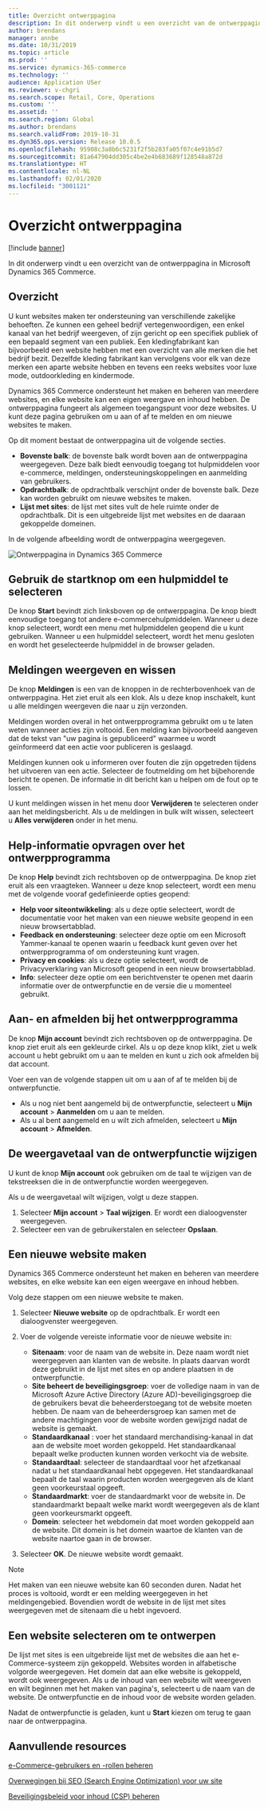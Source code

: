 ```yaml
---
title: Overzicht ontwerppagina
description: In dit onderwerp vindt u een overzicht van de ontwerppagina in Microsoft Dynamics 365 Commerce.
author: brendans
manager: annbe
ms.date: 10/31/2019
ms.topic: article
ms.prod: ''
ms.service: dynamics-365-commerce
ms.technology: ''
audience: Application USer
ms.reviewer: v-chgri
ms.search.scope: Retail, Core, Operations
ms.custom: ''
ms.assetid: ''
ms.search.region: Global
ms.author: brendans
ms.search.validFrom: 2019-10-31
ms.dyn365.ops.version: Release 10.0.5
ms.openlocfilehash: 95908c3a8b6c5231f2f5b283fa05f07c4e91b5d7
ms.sourcegitcommit: 81a647904dd305c4be2e4b683689f128548a872d
ms.translationtype: HT
ms.contentlocale: nl-NL
ms.lasthandoff: 02/01/2020
ms.locfileid: "3001121"
---
```

# <a name="authoring-page-overview"></a>Overzicht ontwerppagina

  
 [!include [banner](includes/banner.md)]

In dit onderwerp vindt u een overzicht van de ontwerppagina in Microsoft Dynamics 365 Commerce.

## <a name="overview"></a>Overzicht

U kunt websites maken ter ondersteuning van verschillende zakelijke behoeften. Ze kunnen een geheel bedrijf vertegenwoordigen, een enkel kanaal van het bedrijf weergeven, of zijn gericht op een specifiek publiek of een bepaald segment van een publiek. Een kledingfabrikant kan bijvoorbeeld een website hebben met een overzicht van alle merken die het bedrijf bezit. Dezelfde kleding fabrikant kan vervolgens voor elk van deze merken een aparte website hebben en tevens een reeks websites voor luxe mode, outdoorkleding en kindermode.

Dynamics 365 Commerce ondersteunt het maken en beheren van meerdere websites, en elke website kan een eigen weergave en inhoud hebben. De ontwerppagina fungeert als algemeen toegangspunt voor deze websites. U kunt deze pagina gebruiken om u aan of af te melden en om nieuwe websites te maken.

Op dit moment bestaat de ontwerppagina uit de volgende secties.

- **Bovenste balk**: de bovenste balk wordt boven aan de ontwerppagina weergegeven. Deze balk biedt eenvoudig toegang tot hulpmiddelen voor e-commerce, meldingen, ondersteuningskoppelingen en aanmelding van gebruikers.
- **Opdrachtbalk**: de opdrachtbalk verschijnt onder de bovenste balk. Deze kan worden gebruikt om nieuwe websites te maken.
- **Lijst met sites**: de lijst met sites vult de hele ruimte onder de opdrachtbalk. Dit is een uitgebreide lijst met websites en de daaraan gekoppelde domeinen.

In de volgende afbeelding wordt de ontwerppagina weergegeven.

![Ontwerppagina in Dynamics 365 Commerce](../commerce/media/authoring_tools_01.png)

## <a name="use-the-home-button-to-select-a-tool"></a>Gebruik de startknop om een hulpmiddel te selecteren

De knop **Start** bevindt zich linksboven op de ontwerppagina. De knop biedt eenvoudige toegang tot andere e-commercehulpmiddelen. Wanneer u deze knop selecteert, wordt een menu met hulpmiddelen geopend die u kunt gebruiken. Wanneer u een hulpmiddel selecteert, wordt het menu gesloten en wordt het geselecteerde hulpmiddel in de browser geladen.

## <a name="view-and-clear-notifications"></a>Meldingen weergeven en wissen

De knop **Meldingen** is een van de knoppen in de rechterbovenhoek van de ontwerppagina. Het ziet eruit als een klok. Als u deze knop inschakelt, kunt u alle meldingen weergeven die naar u zijn verzonden.

Meldingen worden overal in het ontwerpprogramma gebruikt om u te laten weten wanneer acties zijn voltooid. Een melding kan bijvoorbeeld aangeven dat de tekst van "uw pagina is gepubliceerd" waarmee u wordt geïnformeerd dat een actie voor publiceren is geslaagd.

Meldingen kunnen ook u informeren over fouten die zijn opgetreden tijdens het uitvoeren van een actie. Selecteer de foutmelding om het bijbehorende bericht te openen. De informatie in dit bericht kan u helpen om de fout op te lossen.

U kunt meldingen wissen in het menu door **Verwijderen** te selecteren onder aan het meldingsbericht. Als u de meldingen in bulk wilt wissen, selecteert u **Alles verwijderen** onder in het menu.

## <a name="get-help-with-the-authoring-tool"></a>Help-informatie opvragen over het ontwerpprogramma

De knop **Help** bevindt zich rechtsboven op de ontwerppagina. De knop ziet eruit als een vraagteken. Wanneer u deze knop selecteert, wordt een menu met de volgende vooraf gedefinieerde opties geopend:

- **Help voor siteontwikkeling**: als u deze optie selecteert, wordt de documentatie voor het maken van een nieuwe website geopend in een nieuw browsertabblad.
- **Feedback en ondersteuning**: selecteer deze optie om een Microsoft Yammer-kanaal te openen waarin u feedback kunt geven over het ontwerpprogramma of om ondersteuning kunt vragen.
- **Privacy en cookies**: als u deze optie selecteert, wordt de Privacyverklaring van Microsoft geopend in een nieuw browsertabblad.
- **Info**: selecteer deze optie om een berichtvenster te openen met daarin informatie over de ontwerpfunctie en de versie die u momenteel gebruikt.

## <a name="sign-in-to-and-out-of-the-authoring-tool"></a>Aan- en afmelden bij het ontwerpprogramma

De knop **Mijn account** bevindt zich rechtsboven op de ontwerppagina. De knop ziet eruit als een gekleurde cirkel. Als u op deze knop klikt, ziet u welk account u hebt gebruikt om u aan te melden en kunt u zich ook afmelden bij dat account.

Voer een van de volgende stappen uit om u aan of af te melden bij de ontwerpfunctie.

- Als u nog niet bent aangemeld bij de ontwerpfunctie, selecteert u **Mijn account** \> **Aanmelden** om u aan te melden.
- Als u al bent aangemeld en u wilt zich afmelden, selecteert u **Mijn account** \> **Afmelden**.

## <a name="change-the-display-language-of-the-authoring-tool"></a>De weergavetaal van de ontwerpfunctie wijzigen

U kunt de knop **Mijn account** ook gebruiken om de taal te wijzigen van de tekstreeksen die in de ontwerpfunctie worden weergegeven.

Als u de weergavetaal wilt wijzigen, volgt u deze stappen.

1. Selecteer **Mijn account** \> **Taal wijzigen**. Er wordt een dialoogvenster weergegeven.
1. Selecteer een van de gebruikerstalen en selecteer **Opslaan**.

## <a name="create-a-new-website"></a>Een nieuwe website maken

Dynamics 365 Commerce ondersteunt het maken en beheren van meerdere websites, en elke website kan een eigen weergave en inhoud hebben.

Volg deze stappen om een nieuwe website te maken.

1. Selecteer **Nieuwe website** op de opdrachtbalk. Er wordt een dialoogvenster weergegeven.
2. Voer de volgende vereiste informatie voor de nieuwe website in:

    - **Sitenaam**: voor de naam van de website in. Deze naam wordt niet weergegeven aan klanten van de website. In plaats daarvan wordt deze gebruikt in de lijst met sites en op andere plaatsen in de ontwerpfunctie.
    - **Site beheert de beveiligingsgroep**: voer de volledige naam in van de Microsoft Azure Active Directory (Azure AD)-beveiligingsgroep die de gebruikers bevat die beheerderstoegang tot de website moeten hebben. De naam van de beheerdersgroep kan samen met de andere machtigingen voor de website worden gewijzigd nadat de website is gemaakt.
    - **Standaardkanaal** : voer het standaard merchandising-kanaal in dat aan de website moet worden gekoppeld. Het standaardkanaal bepaalt welke producten kunnen worden verkocht via de website.
    - **Standaardtaal**: selecteer de standaardtaal voor het afzetkanaal nadat u het standaardkanaal hebt opgegeven. Het standaardkanaal bepaalt de taal waarin producten worden weergegeven als de klant geen voorkeurstaal opgeeft.
    - **Standaardmarkt**: voer de standaardmarkt voor de website in. De standaardmarkt bepaalt welke markt wordt weergegeven als de klant geen voorkeursmarkt opgeeft.
    - **Domein**: selecteer het webdomein dat moet worden gekoppeld aan de website. Dit domein is het domein waartoe de klanten van de website naartoe gaan in de browser.

1. Selecteer **OK**. De nieuwe website wordt gemaakt.

> [!NOTE]
> Het maken van een nieuwe website kan 60 seconden duren. Nadat het proces is voltooid, wordt er een melding weergegeven in het meldingengebied. Bovendien wordt de website in de lijst met sites weergegeven met de sitenaam die u hebt ingevoerd.

## <a name="select-a-website-to-author"></a>Een website selecteren om te ontwerpen

De lijst met sites is een uitgebreide lijst met de websites die aan het e-Commerce-systeem zijn gekoppeld. Websites worden in alfabetische volgorde weergegeven. Het domein dat aan elke website is gekoppeld, wordt ook weergegeven. Als u de inhoud van een website wilt weergeven en wilt beginnen met het maken van pagina's, selecteert u de naam van de website. De ontwerpfunctie en de inhoud voor de website worden geladen.

Nadat de ontwerpfunctie is geladen, kunt u **Start** kiezen om terug te gaan naar de ontwerppagina.

## <a name="additional-resources"></a>Aanvullende resources

[e-Commerce-gebruikers en -rollen beheren](manage-ecommerce-users-roles.md)

[Overwegingen bij SEO (Search Engine Optimization) voor uw site](search-engine-optimization-considerations.md)

[Beveiligingsbeleid voor inhoud (CSP) beheren](manage-csp.md)
